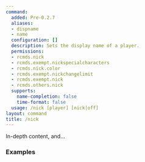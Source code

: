 ```yaml
---
command:
  added: Pre-0.2.7
  aliases:
  - dispname
  - name
  configuration: []
  description: Sets the display name of a player.
  permissions:
  - rcmds.nick
  - rcmds.exempt.nickspecialcharacters
  - rcmds.nick.color
  - rcmds.exempt.nickchangelimit
  - rcmds.exempt.nick
  - rcmds.others.nick
  supports:
    name-completion: false
    time-format: false
  usage: /nick [player] [nick|off]
layout: command
title: /nick
---
```


In-depth content, and...

### Examples

